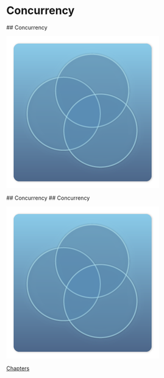 # Concurrency

<slide>
## Concurrency

![](concurrency.png "Concurrency") 

</slide>

<slide>
## Concurrency

</slide>
    
<slide>
## Concurrency

![](concurrency.png "Concurrency") 

[Chapters](../reveal.html) 

</slide>
